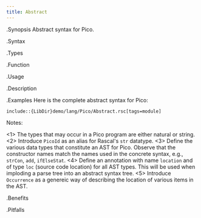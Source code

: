 ```yaml
---
title: Abstract
---
```


.Synopsis
Abstract syntax for Pico.

.Syntax

.Types

.Function
       
.Usage

.Description

.Examples
Here is the complete abstract syntax for Pico:

```rascal
include::{LibDir}demo/lang/Pico/Abstract.rsc[tags=module]
```

                
Notes:

<1> The types that may occur in a Pico program are either natural or string.
<2> Introduce `PicoId` as an alias for Rascal's `str` datatype.
<3> Define the various data types that constitute an AST for Pico. Observe that the constructor names match the names used in the concrete syntax, e.g., `strCon`, `add`, `ifElseStat`.
<4> Define an annotation with name `location` and of type `loc` (source code location) for all AST types. This will be used when imploding
    a parse tree into an abstract syntax tree.
<5> Introduce `Occurrence` as a genereic way of describing the location of various items in the AST.

.Benefits

.Pitfalls

